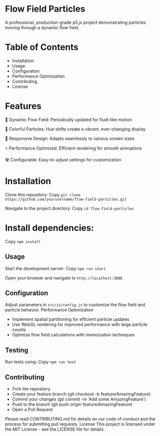 # Flow Field Particles
A professional, production-grade p5.js project demonstrating particles moving through a dynamic flow field.

# Table of Contents

- Installation
- Usage
- Configuration
- Performance Optimization
- Contributing
- License
  
# Features

🌊 Dynamic Flow Field: Periodically updated for fluid-like motion

🎨 Colorful Particles: Hue shifts create a vibrant, ever-changing display

📱 Responsive Design: Adapts seamlessly to various screen sizes

⚡ Performance Optimized: Efficient rendering for smooth animations

🛠️ Configurable: Easy-to-adjust settings for customization

# Installation

Clone this repository:
Copy `git clone https://github.com/yourusername/flow-field-particles.git`

Navigate to the project directory:
Copy `cd flow-field-particles`

# Install dependencies:
Copy `npm install`


## Usage

Start the development server:
Copy `npm run start`

Open your browser and navigate to `http://localhost:3000`

## Configuration
Adjust parameters in `src/js/config.js`  to customize the flow field and particle behavior.
Performance Optimization

- Implement spatial partitioning for efficient particle updates
- Use WebGL rendering for improved performance with large particle counts
- Optimize flow field calculations with memoization techniques

## Testing
Run tests using:
Copy `npm run test`

## Contributing

- Fork the repository
- Create your feature branch (git checkout -b feature/AmazingFeature)
- Commit your changes (git commit -m 'Add some AmazingFeature')
- Push to the branch (git push origin feature/AmazingFeature)
- Open a Pull Request

Please read CONTRIBUTING.md for details on our code of conduct and the process for submitting pull requests.
License
This project is licensed under the MIT License - see the LICENSE file for details.
